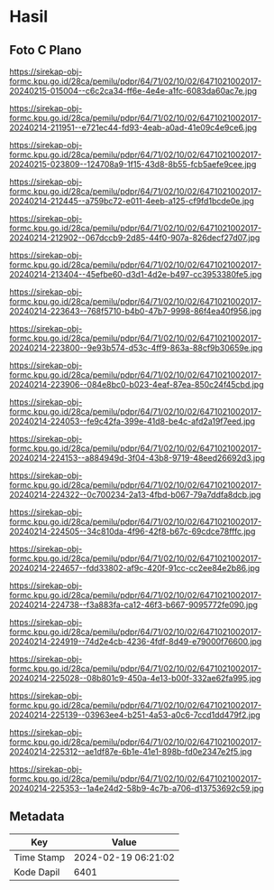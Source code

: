 # Hasil

## Foto C Plano

https://sirekap-obj-formc.kpu.go.id/28ca/pemilu/pdpr/64/71/02/10/02/6471021002017-20240215-015004--c6c2ca34-ff6e-4e4e-a1fc-6083da60ac7e.jpg

https://sirekap-obj-formc.kpu.go.id/28ca/pemilu/pdpr/64/71/02/10/02/6471021002017-20240214-211951--e721ec44-fd93-4eab-a0ad-41e09c4e9ce6.jpg

https://sirekap-obj-formc.kpu.go.id/28ca/pemilu/pdpr/64/71/02/10/02/6471021002017-20240215-023809--124708a9-1f15-43d8-8b55-fcb5aefe9cee.jpg

https://sirekap-obj-formc.kpu.go.id/28ca/pemilu/pdpr/64/71/02/10/02/6471021002017-20240214-212445--a759bc72-e011-4eeb-a125-cf9fd1bcde0e.jpg

https://sirekap-obj-formc.kpu.go.id/28ca/pemilu/pdpr/64/71/02/10/02/6471021002017-20240214-212902--067dccb9-2d85-44f0-907a-826decf27d07.jpg

https://sirekap-obj-formc.kpu.go.id/28ca/pemilu/pdpr/64/71/02/10/02/6471021002017-20240214-213404--45efbe60-d3d1-4d2e-b497-cc3953380fe5.jpg

https://sirekap-obj-formc.kpu.go.id/28ca/pemilu/pdpr/64/71/02/10/02/6471021002017-20240214-223643--768f5710-b4b0-47b7-9998-86f4ea40f956.jpg

https://sirekap-obj-formc.kpu.go.id/28ca/pemilu/pdpr/64/71/02/10/02/6471021002017-20240214-223800--9e93b574-d53c-4ff9-863a-88cf9b30659e.jpg

https://sirekap-obj-formc.kpu.go.id/28ca/pemilu/pdpr/64/71/02/10/02/6471021002017-20240214-223906--084e8bc0-b023-4eaf-87ea-850c24f45cbd.jpg

https://sirekap-obj-formc.kpu.go.id/28ca/pemilu/pdpr/64/71/02/10/02/6471021002017-20240214-224053--fe9c42fa-399e-41d8-be4c-afd2a19f7eed.jpg

https://sirekap-obj-formc.kpu.go.id/28ca/pemilu/pdpr/64/71/02/10/02/6471021002017-20240214-224153--a884949d-3f04-43b8-9719-48eed26692d3.jpg

https://sirekap-obj-formc.kpu.go.id/28ca/pemilu/pdpr/64/71/02/10/02/6471021002017-20240214-224322--0c700234-2a13-4fbd-b067-79a7ddfa8dcb.jpg

https://sirekap-obj-formc.kpu.go.id/28ca/pemilu/pdpr/64/71/02/10/02/6471021002017-20240214-224505--34c810da-4f96-42f8-b67c-69cdce78fffc.jpg

https://sirekap-obj-formc.kpu.go.id/28ca/pemilu/pdpr/64/71/02/10/02/6471021002017-20240214-224657--fdd33802-af9c-420f-91cc-cc2ee84e2b86.jpg

https://sirekap-obj-formc.kpu.go.id/28ca/pemilu/pdpr/64/71/02/10/02/6471021002017-20240214-224738--f3a883fa-ca12-46f3-b667-9095772fe090.jpg

https://sirekap-obj-formc.kpu.go.id/28ca/pemilu/pdpr/64/71/02/10/02/6471021002017-20240214-224919--74d2e4cb-4236-4fdf-8d49-e79000f76600.jpg

https://sirekap-obj-formc.kpu.go.id/28ca/pemilu/pdpr/64/71/02/10/02/6471021002017-20240214-225028--08b801c9-450a-4e13-b00f-332ae62fa995.jpg

https://sirekap-obj-formc.kpu.go.id/28ca/pemilu/pdpr/64/71/02/10/02/6471021002017-20240214-225139--03963ee4-b251-4a53-a0c6-7ccd1dd479f2.jpg

https://sirekap-obj-formc.kpu.go.id/28ca/pemilu/pdpr/64/71/02/10/02/6471021002017-20240214-225312--ae1df87e-6b1e-41e1-898b-fd0e2347e2f5.jpg

https://sirekap-obj-formc.kpu.go.id/28ca/pemilu/pdpr/64/71/02/10/02/6471021002017-20240214-225353--1a4e24d2-58b9-4c7b-a706-d13753692c59.jpg


## Metadata

| Key        | Value               |
| ---------- | ------------------- |
| Time Stamp | 2024-02-19 06:21:02 |
| Kode Dapil | 6401                |



